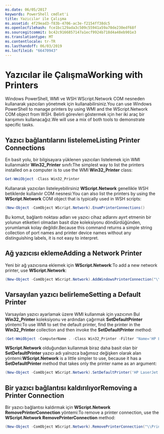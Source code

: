 ```yaml
---
ms.date: 06/05/2017
keywords: PowerShell cmdlet'i
title: Yazıcılar ile Çalışma
ms.assetid: 4f29ead3-f83b-4706-ac3e-f2154ff38dc5
ms.openlocfilehash: fce1bc129ada3c509c55941a59a70de230edf68f
ms.sourcegitcommit: bc42c9166857147a1ecf9924b718d4a48eb901e3
ms.translationtype: MT
ms.contentlocale: tr-TR
ms.lasthandoff: 06/03/2019
ms.locfileid: "66470943"
---
```

# <a name="working-with-printers"></a><span data-ttu-id="07029-103">Yazıcılar ile Çalışma</span><span class="sxs-lookup"><span data-stu-id="07029-103">Working with Printers</span></span>

<span data-ttu-id="07029-104">Windows PowerShell, WMI ve WSH WScript.Network COM nesneden kullanarak yazıcıları yönetmek için kullanabilirsiniz.</span><span class="sxs-lookup"><span data-stu-id="07029-104">You can use Windows PowerShell to manage printers by using WMI and the WScript.Network COM object from WSH.</span></span> <span data-ttu-id="07029-105">Belirli görevleri göstermek için her iki araç bir karışımını kullanacağız.</span><span class="sxs-lookup"><span data-stu-id="07029-105">We will use a mix of both tools to demonstrate specific tasks.</span></span>

## <a name="listing-printer-connections"></a><span data-ttu-id="07029-106">Yazıcı bağlantılarını listeleme</span><span class="sxs-lookup"><span data-stu-id="07029-106">Listing Printer Connections</span></span>

<span data-ttu-id="07029-107">En basit yolu, bir bilgisayara yüklenen yazıcıları listelemek için WMI kullanmaktır **Win32_Printer** sınıfı:</span><span class="sxs-lookup"><span data-stu-id="07029-107">The simplest way to list the printers installed on a computer is to use the WMI **Win32_Printer** class:</span></span>

```powershell
Get-WmiObject -Class Win32_Printer
```

<span data-ttu-id="07029-108">Kullanarak yazıcıları listeleyebilirsiniz **WScript.Network** genellikle WSH betiklerde kullanılır COM nesnesi:</span><span class="sxs-lookup"><span data-stu-id="07029-108">You can also list the printers by using the **WScript.Network** COM object that is typically used in WSH scripts:</span></span>

```powershell
(New-Object -ComObject WScript.Network).EnumPrinterConnections()
```

<span data-ttu-id="07029-109">Bu komut, bağlantı noktası adları ve yazıcı cihaz adlarını ayırt etmenin bir yolunun etiketleri olmadan basit dize koleksiyonu döndürdüğünden, yorumlamak kolay değildir.</span><span class="sxs-lookup"><span data-stu-id="07029-109">Because this command returns a simple string collection of port names and printer device names without any distinguishing labels, it is not easy to interpret.</span></span>

## <a name="adding-a-network-printer"></a><span data-ttu-id="07029-110">Ağ yazıcısı ekleme</span><span class="sxs-lookup"><span data-stu-id="07029-110">Adding a Network Printer</span></span>

<span data-ttu-id="07029-111">Yeni bir ağ yazıcısına eklemek için **WScript.Network**:</span><span class="sxs-lookup"><span data-stu-id="07029-111">To add a new network printer, use **WScript.Network**:</span></span>

```powershell
(New-Object -ComObject WScript.Network).AddWindowsPrinterConnection("\\Printserver01\Xerox5")
```

## <a name="setting-a-default-printer"></a><span data-ttu-id="07029-112">Varsayılan yazıcı belirleme</span><span class="sxs-lookup"><span data-stu-id="07029-112">Setting a Default Printer</span></span>

<span data-ttu-id="07029-113">Varsayılan yazıcı ayarlamak üzere WMI kullanmak için yazıcının Bul **Win32_Printer** koleksiyonu ve ardından çağırmak **SetDefaultPrinter** yöntemi:</span><span class="sxs-lookup"><span data-stu-id="07029-113">To use WMI to set the default printer, find the printer in the **Win32_Printer** collection and then invoke the **SetDefaultPrinter** method:</span></span>

```powershell
(Get-WmiObject -ComputerName . -Class Win32_Printer -Filter "Name='HP LaserJet 5Si'").SetDefaultPrinter()
```

<span data-ttu-id="07029-114">**WScript.Network** olduğundan kullanmak biraz daha basit olan bir **SetDefaultPrinter** yazıcı adı yalnızca bağımsız değişken olarak alan yöntemi:</span><span class="sxs-lookup"><span data-stu-id="07029-114">**WScript.Network** is a little simpler to use, because it has a **SetDefaultPrinter** method that takes only the printer name as an argument:</span></span>

```powershell
(New-Object -ComObject WScript.Network).SetDefaultPrinter('HP LaserJet 5Si')
```

## <a name="removing-a-printer-connection"></a><span data-ttu-id="07029-115">Bir yazıcı bağlantısı kaldırılıyor</span><span class="sxs-lookup"><span data-stu-id="07029-115">Removing a Printer Connection</span></span>

<span data-ttu-id="07029-116">Bir yazıcı bağlantısı kaldırmak için **WScript.Network RemovePrinterConnection** yöntemi:</span><span class="sxs-lookup"><span data-stu-id="07029-116">To remove a printer connection, use the **WScript.Network RemovePrinterConnection** method:</span></span>

```powershell
(New-Object -ComObject WScript.Network).RemovePrinterConnection("\\Printserver01\Xerox5")
```
